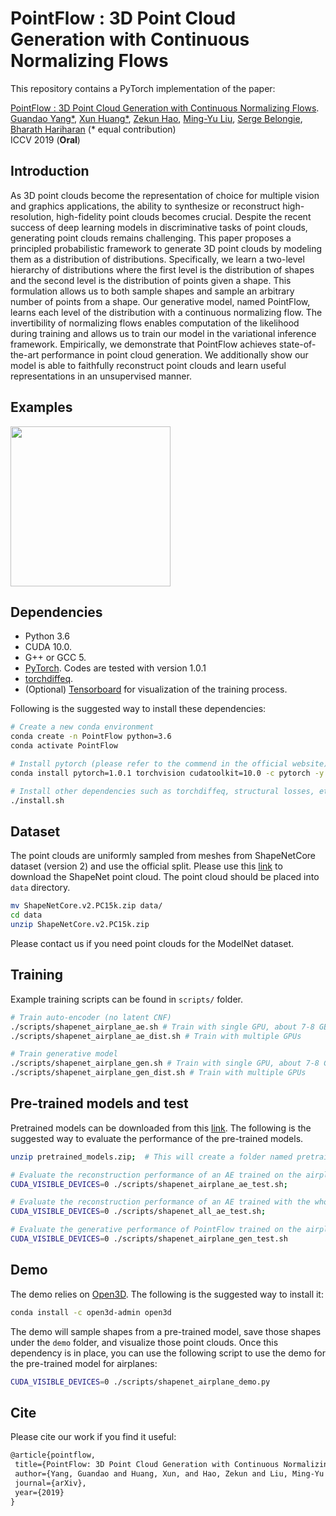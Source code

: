 # PointFlow : 3D Point Cloud Generation with Continuous Normalizing Flows

This repository contains a PyTorch implementation of the paper:

[PointFlow : 3D Point Cloud Generation with Continuous Normalizing Flows](https://arxiv.org/abs/1906.12320). 
<br>
[Guandao Yang*](http://www.guandaoyang.com), 
[Xun Huang*](http://www.cs.cornell.edu/~xhuang/),
[Zekun Hao](http://www.cs.cornell.edu/~zekun/),
[Ming-Yu Liu](http://mingyuliu.net/),
[Serge Belongie](http://blogs.cornell.edu/techfaculty/serge-belongie/),
[Bharath Hariharan](http://home.bharathh.info/)
(* equal contribution)
<br>
ICCV 2019 (**Oral**)


## Introduction

As 3D point clouds become the representation of choice for multiple vision and graphics applications, the ability to synthesize or reconstruct high-resolution, high-fidelity point clouds becomes crucial. Despite the recent success of deep learning models in discriminative tasks of point clouds, generating point clouds remains challenging. This paper proposes a principled probabilistic framework to generate 3D point clouds by modeling them as a distribution of distributions. Specifically, we learn a two-level hierarchy of distributions where the first level is the distribution of shapes and the second level is the distribution of points given a shape. This formulation allows us to both sample shapes and sample an arbitrary number of points from a shape. Our generative model, named PointFlow, learns each level of the distribution with a continuous normalizing flow. The invertibility of normalizing flows enables computation of the likelihood during training and allows us to train our model in the variational inference framework. Empirically, we demonstrate that PointFlow achieves state-of-the-art performance in point cloud generation. We additionally show our model is able to faithfully reconstruct point clouds and learn useful representations in an unsupervised manner. 

## Examples
<p float="left">
    <img src="docs/assets/teaser.gif" height="256"/>
</p>

## Dependencies
* Python 3.6
* CUDA 10.0.
* G++ or GCC 5.
* [PyTorch](http://pytorch.org/). Codes are tested with version 1.0.1
* [torchdiffeq](https://github.com/rtqichen/torchdiffeq).
* (Optional) [Tensorboard](https://www.tensorflow.org/) for visualization of the training process. 

Following is the suggested way to install these dependencies: 
```bash
# Create a new conda environment
conda create -n PointFlow python=3.6
conda activate PointFlow

# Install pytorch (please refer to the commend in the official website)
conda install pytorch=1.0.1 torchvision cudatoolkit=10.0 -c pytorch -y

# Install other dependencies such as torchdiffeq, structural losses, etc.
./install.sh
```

## Dataset 

The point clouds are uniformly sampled from meshes from ShapeNetCore dataset (version 2) and use the official split.
Please use this [link](https://drive.google.com/drive/folders/1G0rf-6HSHoTll6aH7voh-dXj6hCRhSAQ?usp=sharing) to download the ShapeNet point cloud.
The point cloud should be placed into `data` directory.
```bash
mv ShapeNetCore.v2.PC15k.zip data/
cd data
unzip ShapeNetCore.v2.PC15k.zip
```

Please contact us if you need point clouds for the ModelNet dataset.

## Training

Example training scripts can be found in `scripts/` folder. 
```bash
# Train auto-encoder (no latent CNF)
./scripts/shapenet_airplane_ae.sh # Train with single GPU, about 7-8 GB GPU memory
./scripts/shapenet_airplane_ae_dist.sh # Train with multiple GPUs

# Train generative model
./scripts/shapenet_airplane_gen.sh # Train with single GPU, about 7-8 GB GPU memory 
./scripts/shapenet_airplane_gen_dist.sh # Train with multiple GPUs 
```

## Pre-trained models and test

Pretrained models can be downloaded from this [link](https://drive.google.com/file/d/1dcxjuuKiAXZxhiyWD_o_7Owx8Y3FbRHG/view?usp=sharing). 
The following is the suggested way to evaluate the performance of the pre-trained models.
```bash
unzip pretrained_models.zip;  # This will create a folder named pretrained_models

# Evaluate the reconstruction performance of an AE trained on the airplane category
CUDA_VISIBLE_DEVICES=0 ./scripts/shapenet_airplane_ae_test.sh; 

# Evaluate the reconstruction performance of an AE trained with the whole ShapeNet
CUDA_VISIBLE_DEVICES=0 ./scripts/shapenet_all_ae_test.sh;

# Evaluate the generative performance of PointFlow trained on the airplane category.
CUDA_VISIBLE_DEVICES=0 ./scripts/shapenet_airplane_gen_test.sh
```

## Demo

The demo relies on [Open3D](http://www.open3d.org/). The following is the suggested way to install it:
```bash
conda install -c open3d-admin open3d 
```
The demo will sample shapes from a pre-trained model, save those shapes under the `demo` folder, and visualize those point clouds.
Once this dependency is in place, you can use the following script to use the demo for the pre-trained model for airplanes:
```bash
CUDA_VISIBLE_DEVICES=0 ./scripts/shapenet_airplane_demo.py
```

## Cite
Please cite our work if you find it useful:
```latex
@article{pointflow,
 title={PointFlow: 3D Point Cloud Generation with Continuous Normalizing Flows},
 author={Yang, Guandao and Huang, Xun, and Hao, Zekun and Liu, Ming-Yu and Belongie, Serge and Hariharan, Bharath},
 journal={arXiv},
 year={2019}
}
```

